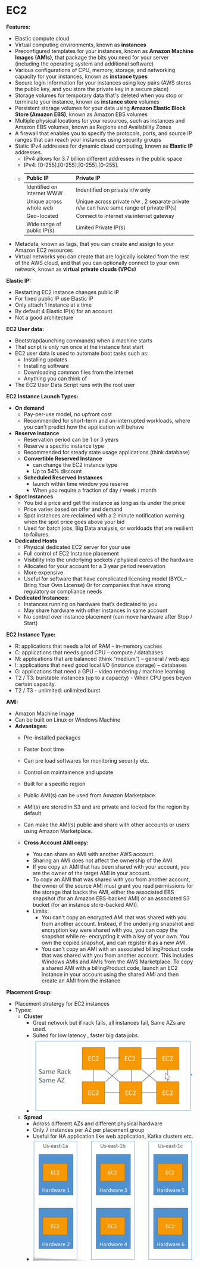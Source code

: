 # EC2

**Features:**
- Elastic compute cloud
- Virtual computing environments, known as **instances**
- Preconfigured templates for your instances, known as **Amazon Machine Images (AMIs)**, that package the bits you need for your server (including the operating system and additional software)
- Various configurations of CPU, memory, storage, and networking capacity for your instances, known as **instance types**
- Secure login information for your instances using key pairs (AWS stores the public key, and you store the private key in a secure place)
- Storage volumes for temporary data that's deleted when you stop or terminate your instance, known as **instance store** volumes
- Persistent storage volumes for your data using **Amazon Elastic Block Store (Amazon EBS)**, known as Amazon EBS volumes
- Multiple physical locations for your resources, such as instances and Amazon EBS volumes, known as Regions and Availability Zones
- A firewall that enables you to specify the protocols, ports, and source IP ranges that can reach your instances using security groups
- Static IPv4 addresses for dynamic cloud computing, known as **Elastic IP** addresses.
  - IPv4 allows for 3.7 billion different addresses in the public space
  - IPv4: [0-255].[0-255].[0-255].[0-255].
  - |Public IP|Private IP   |
    | ------------ | ------------ |
    | Identified on internet WWW  | Indentified on private n/w only   |
    | Unique across whole web  | Unique across private n/w , 2 separate private n/w can have  same range of private IP(s)|
    | Geo-located  | Connect to internet via internet gateway  |
    | Wide range of public IP(s)  | Limited Private IP(s)  |
- Metadata, known as tags, that you can create and assign to your Amazon EC2 resources
- Virtual networks you can create that are logically isolated from the rest of the AWS cloud, and that you can optionally connect to your own network, known as **virtual private clouds (VPCs)**


**Elastic IP:**
- Restarting EC2 instance changes public IP
- For fixed public IP use Elastic IP
- Only attach 1 instance at a time
- By default 4 Elastic IP(s) for an account
- Not a good architecture


**EC2 User data:**
- Bootstrap(launching commands) when a machine starts
- That script is only run once at the instance first start
- EC2 user data is used to automate boot tasks such as:
  - Installing updates
  - Installing software
  - Downloading common files from the internet
  - Anything you can think of
- The EC2 User Data Script runs with the root user


**EC2 Instance Launch Types:**
- **On demand**
  - Pay-per-use model, no upfront cost
  - Recommended for short-term and un-interrupted workloads, where 
you can't predict how the application will behave
- **Reserve instance**
  - Reservation period can be 1 or 3 years
  - Reserve a specific instance type
  - Recommended for steady state usage applications (think database)
  - **Convertible Reserved Instance**
    - can change the EC2 instance type
    - Up to 54% discount
  - **Scheduled Reserved Instances**
    - launch within time window you reserve
    - When you require a fraction of day / week / month
 - **Spot Instances**
    - You bid a price and get the instance as long as its under the price
    - Price varies based on offer and demand
    - Spot instances are reclaimed with a 2 minute notification warning when 
the spot price goes above your bid
    - Used for batch jobs, Big Data analysis, or workloads that are resilient to 
failures.
 - **Dedicated Hosts**
    - Physical dedicated EC2 server for your use
    - Full control of EC2 Instance placement
    - Visibility into the underlying sockets / physical cores of the hardware
    - Allocated for your account for a 3 year period reservation
    - More expensive
    - Useful for software that have complicated licensing model (BYOL–Bring Your Own License) Or for companies that have strong regulatory or compliance needs
 - **Dedicated Instances:**
    - Instances running on hardware that’s dedicated to you
    - May share hardware with other instances in same account
    - No control over instance placement (can move hardware after Stop / Start)

**EC2 Instance Type:**
  - R: applications that needs a lot of RAM – in-memory caches
  - C: applications that needs good CPU – compute / databases
  - M: applications that are balanced (think “medium”) – general / web app
  - I: applications that need good local I/O (instance storage) – databases
  - G: applications that need a GPU – video rendering / machine learning
  - T2 / T3: burstable instances (up to a capacity) - When CPU goes beyon certain capacity.
  - T2 / T3 - unlimited: unlimited burst

**AMI:**
  - Amazon Machine Image
  - Can be built on Linux or Windows Machine
- **Advantages:**
  - Pre-installed packages
  - Faster boot time
  - Can pre load softwares for monitoring security etc.
  - Control on maintainence and update
  - Built for a specific region
  - Public AMI(s) can be used from Amazon Marketplace.
  - AMI(s) are stored in S3 and are private and locked for the region by default
  - Can make the AMI(s) public and share with other accounts or users using Amazon Marketplace.
  
  - **Cross Account AMI copy:**
    - You can share an AMI with another AWS account. 
    - Sharing an AMI does not affect the ownership of the AMI. 
    - If you copy an AMI that has been shared with your account, you are the owner of the target AMI in 
your account. 
    - To copy an AMI that was shared with you from another account, the owner of the source AMI must 
grant you read permissions for the storage that backs the AMI, either the associated EBS snapshot 
(for an Amazon EBS-backed AMI) or an associated S3 bucket (for an instance store-backed AMI).
    - Limits:
        - You can't copy an encrypted AMI that was shared with you from another account. Instead, if the 
underlying snapshot and encryption key were shared with you, you can copy the snapshot while re-
encrypting it with a key of your own. You own the copied snapshot, and can register it as a new AMI.
        - You can't copy an AMI with an associated billingProduct code that was shared with you from another 
account. This includes Windows AMIs and AMIs from the AWS Marketplace. To copy a shared AMI 
with a billingProduct code, launch an EC2 instance in your account using the shared AMI and then 
create an AMI from the instance

**Placement Group:**
- Placement stratergy for EC2 instances
- Types:
     - **Cluster**
       - Great network but if rack fails, all instances fail, Same AZs are used.
       - Suited for low latency , faster big data jobs.
       - ![alt text](https://github.com/ajiks143/aws-solution-architect-associate-2019-notes/blob/master/EC2/Cluster.png "Cluster") 
     - **Spread**
       - Across different AZs and different physical hardware
       - Only 7 instances per AZ per placement group
       - Useful for HA application like web application, Kafka clusters etc.
       - ![alt text](https://github.com/ajiks143/aws-solution-architect-associate-2019-notes/blob/master/EC2/Spread.png "Spread")
